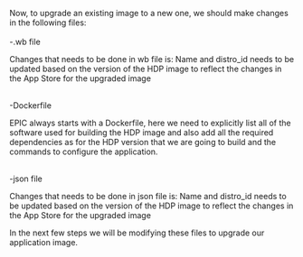 Now, to upgrade an existing image to a new one, we should make changes in the following files:
<br>
<br>-.wb file

Changes that needs to be done in wb file is: Name and distro_id needs to be updated based on the version of the HDP image to reflect the changes in the App Store for the upgraded image

<br>-Dockerfile

EPIC always starts with a Dockerfile, here we need to explicitly list all of the software used for building the HDP image and also add all the required dependencies as for the HDP version that we are going to build and the commands to configure the application.

<br>-json file

Changes that needs to be done in json file is: Name and distro_id needs to be updated based on the version of the HDP image to reflect the changes in the App Store for the upgraded image

In the next few steps we will be modifying these files to upgrade our application image.



